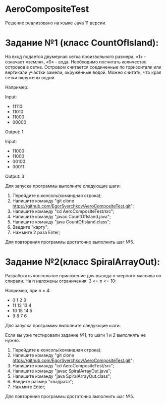# AeroCompositeTest

Решение реализовано на языке Java 11 версии.

# Задание №1 (класс CountOfIsland):
На вход подается двумерная сетка произвольного размера, «1» - означает «земля», «0» -
вода. Необходимо посчитать количество островов в сетке. Островом считается
соединенные по горизонтали или вертикали участки замели, окружённые водой. Можно
считать, что края сетки окружены водой.

Например:

Input:
- 11110
- 11010
- 11000
- 00000

Output: 1

Input:
- 11000
- 11000
- 00100
- 00011

Output: 3

Для запуска программы выполните следующие шаги:
1. Перейдите в консоль(командная строка);
2. Напишите команду "git clone https://github.com/EgorSverchkov/AeroCompositeTest.git";
3. Напишите команду "cd AeroCompositeTest/src";
4. Напишите команду "javac CountOfIsland.java";
5. Напишите команду "java CountOfIsland.class";
6. Введите "карту";
7. Нажмите 2 раза Enter;

Для повторения программы достаточно выполнить шаг №5.

# Задание №2(класс SpiralArrayOut):
Разработать консольное приложение для вывода n-мерного массива по спирали. На n
наложены ограничения: 3 <= n <= 10:

Например, при n = 4:

- 0 1 2 3
- 11 12 13 4
- 10 15 14 5
- 9 8 7 6

Для запуска программы выполните следующие шаги:

Если вы уже тестировали задание №1, то шаги 1 и 2 выполнять не нужно.

1. Перейдите в консоль(командная строка);
2. Напишите команду "git clone https://github.com/EgorSverchkov/AeroCompositeTest.git";
3. Напишите команду "cd AeroCompositeTest/src";
4. Напишите команду "javac SpiralArrayOut.java";
5. Напишите команду "java SpiralArrayOut.class";
6. Введите размер "квадрата";
7. Нажмите Enter;

Для повторения программы достаточно выполнить шаг №5.
